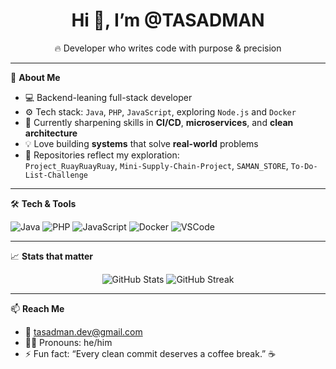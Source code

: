 <h1 align="center">Hi 👋, I’m <strong>@TASADMAN</strong></h1>
<p align="center">🔥 Developer who writes code with purpose & precision</p>

---

🧠 **About Me**

- 💻 Backend-leaning full-stack developer
- ⚙️ Tech stack: `Java`, `PHP`, `JavaScript`, exploring `Node.js` and `Docker`
- 🧭 Currently sharpening skills in **CI/CD**, **microservices**, and **clean architecture**
- 💡 Love building **systems** that solve **real-world** problems
- 🧱 Repositories reflect my exploration:  
  `Project_RuayRuayRuay`, `Mini-Supply-Chain-Project`, `SAMAN_STORE`, `To-Do-List-Challenge`

---

🛠️ **Tech & Tools**

![Java](https://img.shields.io/badge/Java-ED8B00?style=flat&logo=java&logoColor=white)
![PHP](https://img.shields.io/badge/PHP-777BB4?style=flat&logo=php&logoColor=white)
![JavaScript](https://img.shields.io/badge/JavaScript-F7DF1E?style=flat&logo=javascript&logoColor=black)
![Docker](https://img.shields.io/badge/Docker-2496ED?style=flat&logo=docker&logoColor=white)
![VSCode](https://img.shields.io/badge/Editor-VSCode-007ACC?style=flat&logo=visual-studio-code&logoColor=white)

---

📈 **Stats that matter**

<p align="center">
  <img src="https://github-readme-stats.vercel.app/api?username=TASADMAN&show_icons=true&theme=tokyonight" alt="GitHub Stats" />
  <img src="https://github-readme-streak-stats.herokuapp.com?user=TASADMAN&theme=tokyonight&date_format=M%20j%5B%2C%20Y%5D" alt="GitHub Streak" />
</p>

---

📫 **Reach Me**

- 📧 tasadman.dev@gmail.com
- 🧍‍♂️ Pronouns: he/him
- ⚡ Fun fact: “Every clean commit deserves a coffee break.” ☕
